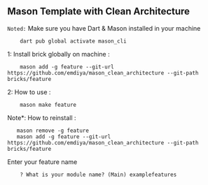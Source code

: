 ## Mason Template with Clean Architecture

`Noted:` Make sure you have Dart & Mason installed in your machine

```terminal
    dart pub global activate mason_cli
```

1: Install brick globally on machine :

```terminal
    mason add -g feature --git-url https://github.com/emdiya/mason_clean_architecture --git-path bricks/feature
```

2: How to use :

```terminal
    mason make feature
```

Note*: How to reinstall :

```terminal
   mason remove -g feature
   mason add -g feature --git-url https://github.com/emdiya/mason_clean_architecture --git-path bricks/feature   
```

Enter your feature name

```terminal
    ? What is your module name? (Main) examplefeatures
```
